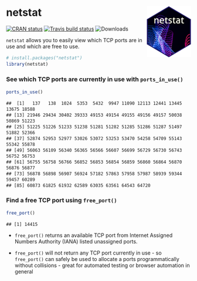 
# netstat <a href='https://github.com/stevecondylios/netstat'><img src='man/figures/netstat.png' align="right" height="139" /></a>

<!-- badges: start -->

[![CRAN
status](https://www.r-pkg.org/badges/version/netstat)](https://cran.r-project.org/package=netstat)
[![Travis build
status](https://travis-ci.org/stevecondylios/netstat.svg?branch=master)](https://travis-ci.org/stevecondylios/netstat)
![Downloads](https://cranlogs.r-pkg.org/badges/netstat)
<!-- badges: end -->

`netstat` allows you to easily view which TCP ports are in use and which
are free to use.

``` r
# install.packages("netstat")
library(netstat)
```

### See which TCP ports are currently in use with `ports_in_use()`

``` r
ports_in_use()
```

    ##  [1]   137   138  1024  5353  5432  9947 11090 12113 12441 13445 13675 18588
    ## [13] 21946 29434 30402 39333 49153 49154 49155 49156 49157 50038 50869 51223
    ## [25] 51225 51226 51233 51238 51281 51282 51285 51286 51287 51497 51882 52366
    ## [37] 52874 52953 52977 53026 53072 53253 53470 54258 54709 55143 55342 55878
    ## [49] 56063 56109 56340 56365 56566 56607 56699 56729 56730 56743 56752 56753
    ## [61] 56755 56758 56766 56852 56853 56854 56859 56860 56864 56870 56876 56877
    ## [73] 56878 56898 56907 56924 57182 57863 57958 57987 58939 59344 59457 60289
    ## [85] 60873 61825 61932 62589 63035 63561 64543 64720

### Find a free TCP port using `free_port()`

``` r
free_port()
```

    ## [1] 14415

  - `free_port()` returns an available TCP port from Internet Assigned
    Numbers Authority (IANA) listed unassigned ports.

  - `free_port()` will not return any TCP port currently in use - so
    `free_port()` can safely be used to allocate a ports
    programmatically without collisions - great for automated testing or
    browser automation in general
